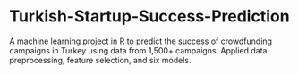 # Turkish-Startup-Success-Prediction
 A machine learning project in R to predict the success of crowdfunding campaigns in Turkey using data from 1,500+ campaigns. Applied data preprocessing, feature selection, and six models.
